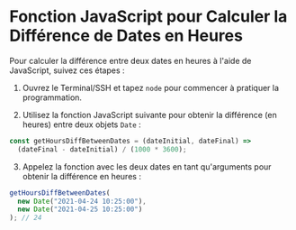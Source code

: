 # Fonction JavaScript pour Calculer la Différence de Dates en Heures

Pour calculer la différence entre deux dates en heures à l'aide de JavaScript, suivez ces étapes :

1. Ouvrez le Terminal/SSH et tapez `node` pour commencer à pratiquer la programmation.

2. Utilisez la fonction JavaScript suivante pour obtenir la différence (en heures) entre deux objets `Date` :

```js
const getHoursDiffBetweenDates = (dateInitial, dateFinal) =>
  (dateFinal - dateInitial) / (1000 * 3600);
```

3. Appelez la fonction avec les deux dates en tant qu'arguments pour obtenir la différence en heures :

```js
getHoursDiffBetweenDates(
  new Date("2021-04-24 10:25:00"),
  new Date("2021-04-25 10:25:00")
); // 24
```
